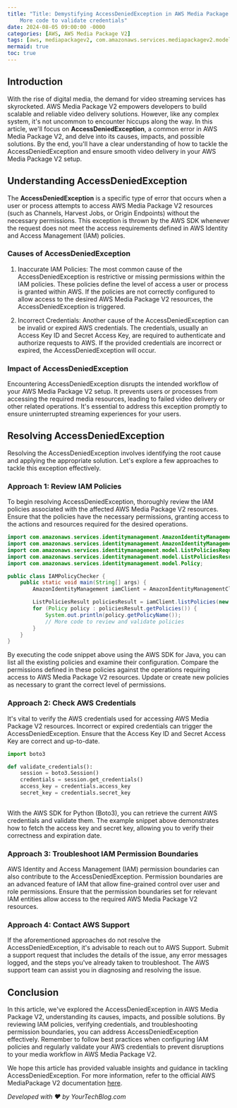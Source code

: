 ```yaml
---
title: "Title: Demystifying AccessDeniedException in AWS Media Package V2
    More code to validate credentials"
date: 2024-08-05 09:00:00 -0000
categories: [AWS, AWS Media Package V2]
tags: [aws, mediapackagev2, com.amazonaws.services.mediapackagev2.model]
mermaid: true
toc: true
---
```



## Introduction

With the rise of digital media, the demand for video streaming services has skyrocketed. AWS Media Package V2 empowers developers to build scalable and reliable video delivery solutions. However, like any complex system, it's not uncommon to encounter hiccups along the way. In this article, we'll focus on **AccessDeniedException**, a common error in AWS Media Package V2, and delve into its causes, impacts, and possible solutions. By the end, you'll have a clear understanding of how to tackle the AccessDeniedException and ensure smooth video delivery in your AWS Media Package V2 setup.

## Understanding AccessDeniedException

The **AccessDeniedException** is a specific type of error that occurs when a user or process attempts to access AWS Media Package V2 resources (such as Channels, Harvest Jobs, or Origin Endpoints) without the necessary permissions. This exception is thrown by the AWS SDK whenever the request does not meet the access requirements defined in AWS Identity and Access Management (IAM) policies.

### Causes of AccessDeniedException

1. Inaccurate IAM Policies: The most common cause of the AccessDeniedException is restrictive or missing permissions within the IAM policies. These policies define the level of access a user or process is granted within AWS. If the policies are not correctly configured to allow access to the desired AWS Media Package V2 resources, the AccessDeniedException is triggered.

2. Incorrect Credentials: Another cause of the AccessDeniedException can be invalid or expired AWS credentials. The credentials, usually an Access Key ID and Secret Access Key, are required to authenticate and authorize requests to AWS. If the provided credentials are incorrect or expired, the AccessDeniedException will occur.

### Impact of AccessDeniedException

Encountering AccessDeniedException disrupts the intended workflow of your AWS Media Package V2 setup. It prevents users or processes from accessing the required media resources, leading to failed video delivery or other related operations. It's essential to address this exception promptly to ensure uninterrupted streaming experiences for your users.

## Resolving AccessDeniedException

Resolving the AccessDeniedException involves identifying the root cause and applying the appropriate solution. Let's explore a few approaches to tackle this exception effectively.

### Approach 1: Review IAM Policies

To begin resolving AccessDeniedException, thoroughly review the IAM policies associated with the affected AWS Media Package V2 resources. Ensure that the policies have the necessary permissions, granting access to the actions and resources required for the desired operations.

```java
import com.amazonaws.services.identitymanagement.AmazonIdentityManagement;
import com.amazonaws.services.identitymanagement.AmazonIdentityManagementClientBuilder;
import com.amazonaws.services.identitymanagement.model.ListPoliciesRequest;
import com.amazonaws.services.identitymanagement.model.ListPoliciesResult;
import com.amazonaws.services.identitymanagement.model.Policy;

public class IAMPolicyChecker {
    public static void main(String[] args) {
        AmazonIdentityManagement iamClient = AmazonIdentityManagementClientBuilder.defaultClient();

        ListPoliciesResult policiesResult = iamClient.listPolicies(new ListPoliciesRequest());
        for (Policy policy : policiesResult.getPolicies()) {
            System.out.println(policy.getPolicyName());
            // More code to review and validate policies
        }
    }
}
```

By executing the code snippet above using the AWS SDK for Java, you can list all the existing policies and examine their configuration. Compare the permissions defined in these policies against the operations requiring access to AWS Media Package V2 resources. Update or create new policies as necessary to grant the correct level of permissions.

### Approach 2: Check AWS Credentials

It's vital to verify the AWS credentials used for accessing AWS Media Package V2 resources. Incorrect or expired credentials can trigger the AccessDeniedException. Ensure that the Access Key ID and Secret Access Key are correct and up-to-date.

```python
import boto3

def validate_credentials():
    session = boto3.Session()
    credentials = session.get_credentials()
    access_key = credentials.access_key
    secret_key = credentials.secret_key
    
```

With the AWS SDK for Python (Boto3), you can retrieve the current AWS credentials and validate them. The example snippet above demonstrates how to fetch the access key and secret key, allowing you to verify their correctness and expiration date.

### Approach 3: Troubleshoot IAM Permission Boundaries

AWS Identity and Access Management (IAM) permission boundaries can also contribute to the AccessDeniedException. Permission boundaries are an advanced feature of IAM that allow fine-grained control over user and role permissions. Ensure that the permission boundaries set for relevant IAM entities allow access to the required AWS Media Package V2 resources.

### Approach 4: Contact AWS Support

If the aforementioned approaches do not resolve the AccessDeniedException, it's advisable to reach out to AWS Support. Submit a support request that includes the details of the issue, any error messages logged, and the steps you've already taken to troubleshoot. The AWS support team can assist you in diagnosing and resolving the issue.

## Conclusion

In this article, we've explored the AccessDeniedException in AWS Media Package V2, understanding its causes, impacts, and possible solutions. By reviewing IAM policies, verifying credentials, and troubleshooting permission boundaries, you can address AccessDeniedException effectively. Remember to follow best practices when configuring IAM policies and regularly validate your AWS credentials to prevent disruptions to your media workflow in AWS Media Package V2.

We hope this article has provided valuable insights and guidance in tackling AccessDeniedException. For more information, refer to the official AWS MediaPackage V2 documentation [here](https://docs.aws.amazon.com/mediapackage/latest/ug/what-is.html).

_Developed with ❤️ by YourTechBlog.com_
